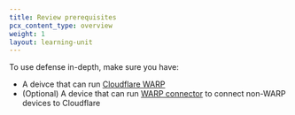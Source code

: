 ```yaml
---
title: Review prerequisites
pcx_content_type: overview
weight: 1
layout: learning-unit
---
```


To use defense in-depth, make sure you have:

- A deivce that can run [Cloudflare WARP](/cloudflare-one/connections/connect-devices/warp/)
- (Optional) A device that can run [WARP connector](/cloudflare-one/connections/connect-networks/private-net/warp-connector/) to connect non-WARP devices to Cloudflare
